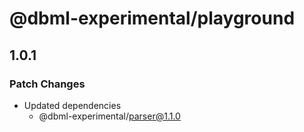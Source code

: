 # @dbml-experimental/playground

## 1.0.1

### Patch Changes

- Updated dependencies
  - @dbml-experimental/parser@1.1.0
